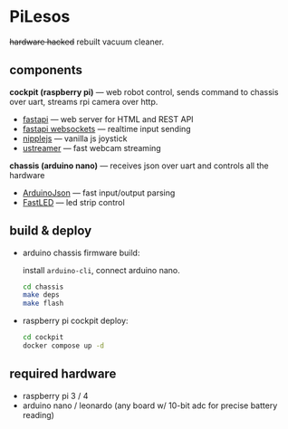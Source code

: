 # PiLesos

~~hardware hacked~~ rebuilt vacuum cleaner.

## components

**cockpit (raspberry pi)** — web robot control, sends command to chassis over uart, streams rpi camera over http.
- [fastapi](https://fastapi.tiangolo.com/) — web server for HTML and REST API
- [fastapi websockets](https://fastapi.tiangolo.com/advanced/websockets/) — realtime input sending
- [nipplejs](https://www.npmjs.com/package/nipplejs) — vanilla js joystick
- [ustreamer](https://github.com/pikvm/ustreamer) — fast webcam streaming

**chassis (arduino nano)** — receives json over uart and controls all the hardware
- [ArduinoJson](https://arduinojson.org/) — fast input/output parsing
- [FastLED](https://fastled.io/) — led strip control

## build & deploy

- arduino chassis firmware build:

    install `arduino-cli`, connect arduino nano.

    ```bash
    cd chassis
    make deps
    make flash
    ```

- raspberry pi cockpit deploy:

    ```bash
    cd cockpit
    docker compose up -d
    ```

## required hardware

- raspberry pi 3 / 4
- arduino nano / leonardo (any board w/ 10-bit adc for precise battery reading)
